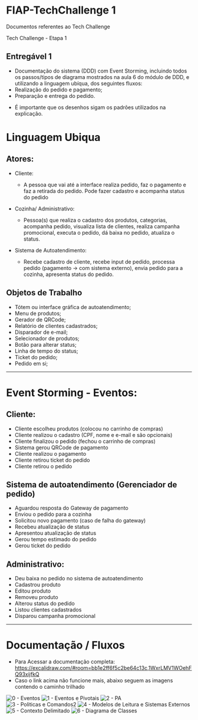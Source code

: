 # FIAP-TechChallenge 1
Documentos referentes ao Tech Challenge

Tech Challenge - Etapa 1

## Entregável 1
 - Documentação do sistema (DDD) com Event Storming, incluindo todos os passos/tipos de diagrama mostrados na aula 6 do módulo de DDD, e utilizando a linguagem ubíqua, dos seguintes fluxos:
 - Realização do pedido e pagamento;
 - Preparação e entrega do pedido.
* É importante que os desenhos sigam os padrões utilizados na explicação.

# Linguagem Ubiqua

## Atores:
 - Cliente:
   - A pessoa que vai até a interface realiza pedido, faz o pagamento e faz a retirada do pedido. Pode fazer cadastro e acompanha status do pedido

 - Cozinha/ Administrativo:
   - Pessoa(s) que realiza o cadastro dos produtos, categorias, acompanha pedido, visualiza lista de clientes, realiza campanha promocional, executa o pedido, dá baixa no pedido, atualiza o status.

 - Sistema de Autoatendimento:
   - Recebe cadastro de cliente, recebe input de pedido, processa pedido (pagamento -> com sistema externo), envia pedido para a cozinha, apresenta status do pedido.

## Objetos de Trabalho
  - Tótem ou interface gráfica de autoatendimento;
  - Menu de produtos;
  - Gerador de QRCode;
  - Relatório de clientes cadastrados;
  - Disparador de e-mail;
  - Selecionador de produtos;
  - Botão para alterar status;
  - Linha de tempo do status;
  - Ticket do pedido;
  - Pedido em si;
---
# Event Storming - Eventos:

## Cliente:
  - Cliente escolheu produtos (colocou no carrinho de compras)
  - Cliente realizou o cadastro (CPF, nome e e-mail e são opcionais) 
  - Cliente finalizou o pedido (fechou o carrinho de compras)
  - Sistema gerou QRCode de pagamento 
  - Cliente realizou o pagamento
  - Cliente retirou ticket do pedido
  - Cliente retirou o pedido
  
## Sistema de autoatendimento (Gerenciador de pedido)
  - Aguardou resposta do Gateway de pagamento
  - Enviou o pedido para a cozinha
  - Solicitou novo pagamento (caso de falha do gateway)
  - Recebeu atualização de status
  - Apresentou atualização de status
  - Gerou tempo estimado do pedido
  - Gerou ticket do pedido
  
## Administrativo:
  - Deu baixa no pedido no sistema de autoatendimento
  - Cadastrou produto
  - Editou produto
  - Removeu produto
  - Alterou status do pedido
  - Listou clientes cadastrados
  - Disparou campanha promocional

--------------------------------------------------------------------------------------------------------------------------------------------------------------------------------------------
# Documentação / Fluxos
 - Para Acessar a documentação completa:
   https://excalidraw.com/#room=bb1e2ff6f5c2be64c13c,1WxrLMV1WOehFQ93xijfkQ
 - Caso o link acima não funcione mais, abaixo seguem as imagens contendo o caminho trilhado 

![0 - Eventos](https://github.com/ralecsander/FIAP-TechChallenge1/assets/98660528/e3f85a6f-1b9a-402a-b5d7-a7b4e0d7b0fc)
![1 - Eventos e Pivotais](https://github.com/ralecsander/FIAP-TechChallenge1/assets/98660528/115793af-1cd2-4c27-9462-375c13325613)
![2 - PA](https://github.com/ralecsander/FIAP-TechChallenge1/assets/98660528/f33b8914-d20d-49cc-810c-f199d7fb076b)
![3 - Politicas e Comandos2](https://github.com/ralecsander/FIAP-TechChallenge1/assets/98660528/968cd8c7-ba27-48d2-a0f7-f6c7ab780167)
![4 - Modelos de Leitura e Sistemas Externos](https://github.com/ralecsander/FIAP-TechChallenge1/assets/98660528/deea28d6-4a7b-4213-bba1-5509c9f55f9a)
![5 - Contexto Delimitado](https://github.com/ralecsander/FIAP-TechChallenge1/assets/98660528/5ada7034-12bb-4076-9d1b-3933d349cb85)
![6 - Diagrama de Classes](https://github.com/ralecsander/FIAP-TechChallenge1/assets/98660528/ec59fcee-311a-4b50-85a5-17f5b0a39f9a)